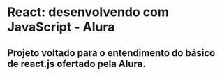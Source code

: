# React: desenvolvendo com JavaScript - Alura

## Projeto voltado para o entendimento do básico de react.js ofertado pela Alura. 







